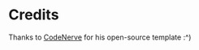 # Credits
Thanks to [CodeNerve](https://github.com/CodeNerve/CodeNerve.github.io) for his open-source template :^)
